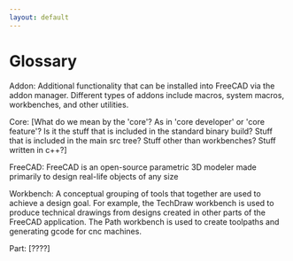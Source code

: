 ```yaml
---
layout: default
---
```


# Glossary

Addon:  Additional functionality that can be installed into FreeCAD via the addon manager.  Different types of addons include macros, system macros, workbenches, and other utilities.

Core: [What do we mean by the 'core'?  As in 'core developer' or 'core feature'?   Is it the stuff that is included in the standard binary build?  Stuff that is included in the main src tree?  Stuff other than workbenches?  Stuff written in c++?]


FreeCAD: FreeCAD is an open-source parametric 3D modeler made primarily to design real-life objects of any size

Workbench: A conceptual grouping of tools that together are used to achieve a design goal.  For example, the TechDraw workbench is used to produce technical drawings from designs created in other parts of the FreeCAD application.   The Path workbench is used to create toolpaths and generating gcode for cnc machines.

Part:  [????]



